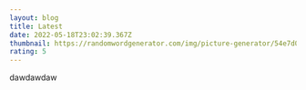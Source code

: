 ```yaml
---
layout: blog
title: Latest
date: 2022-05-18T23:02:39.367Z
thumbnail: https://randomwordgenerator.com/img/picture-generator/54e7d04a4d55b10ff3d8992cc12c30771037dbf85257714d702672d7934f_640.jpg
rating: 5
---
```


dawdawdaw